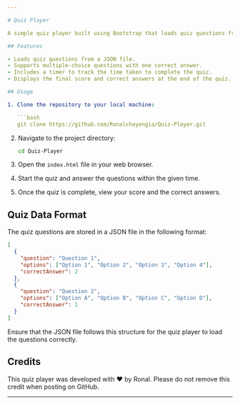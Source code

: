 ```yaml
---

# Quiz Player

A simple quiz player built using Bootstrap that loads quiz questions from a JSON file. The quiz player includes a timer and displays the results at the end.

## Features

- Loads quiz questions from a JSON file.
- Supports multiple-choice questions with one correct answer.
- Includes a timer to track the time taken to complete the quiz.
- Displays the final score and correct answers at the end of the quiz.

## Usage

1. Clone the repository to your local machine:

   ```bash
   git clone https://github.com/Ronalchayengia/Quiz-Player.git
   ```

2. Navigate to the project directory:

   ```bash
   cd Quiz-Player
   ```

3. Open the `index.html` file in your web browser.

4. Start the quiz and answer the questions within the given time.

5. Once the quiz is complete, view your score and the correct answers.

## Quiz Data Format

The quiz questions are stored in a JSON file in the following format:

```json
[
  {
    "question": "Question 1",
    "options": ["Option 1", "Option 2", "Option 3", "Option 4"],
    "correctAnswer": 2
  },
  {
    "question": "Question 2",
    "options": ["Option A", "Option B", "Option C", "Option D"],
    "correctAnswer": 1
  }
]
```

Ensure that the JSON file follows this structure for the quiz player to load the questions correctly.

## Credits

This quiz player was developed with ♥️ by Ronal. Please do not remove this credit when posting on GitHub.

---
```

